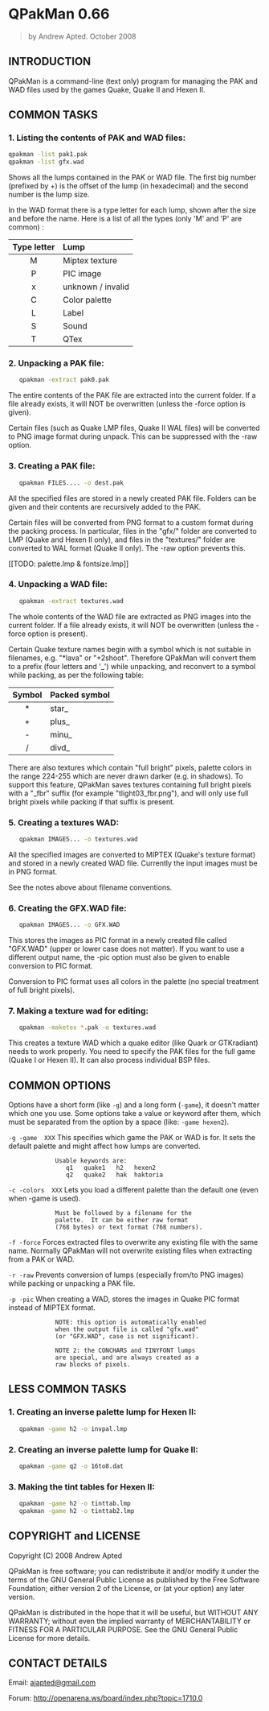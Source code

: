 
# QPakMan 0.66
> by Andrew Apted.  October 2008

## INTRODUCTION

QPakMan is a command-line (text only) program for managing the
PAK and WAD files used by the games Quake, Quake II and Hexen II.

## COMMON TASKS

### 1. Listing the contents of PAK and WAD files:

```bash
qpakman -list pak1.pak
qpakman -list gfx.wad
```

Shows all the lumps contained in the PAK or WAD file.  The
first big number (prefixed by +) is the offset of the lump
(in hexadecimal) and the second number is the lump size.

In the WAD format there is a type letter for each lump,
shown after the size and before the name.  Here is a list
of all the types (only 'M' and 'P' are common) :

| Type letter | Lump |
|:-:|:---|
| M | Miptex texture |
| P | PIC image |
| x | unknown / invalid |
| C | Color palette |
| L | Label |
| S | Sound |
| T | QTex |


### 2. Unpacking a PAK file:

```bash
   qpakman -extract pak0.pak
```

The entire contents of the PAK file are extracted into the
current folder.  If a file already exists, it will NOT be
overwritten (unless the -force option is given).

Certain files (such as Quake LMP files, Quake II WAL files)
will be converted to PNG image format during unpack.  This
can be suppressed with the -raw option.


### 3. Creating a PAK file:

```bash
   qpakman FILES.... -o dest.pak
```

All the specified files are stored in a newly created PAK file.
Folders can be given and their contents are recursively added
to the PAK.

Certain files will be converted from PNG format to a custom
format during the packing process.  In particular, files in
the "gfx/" folder are converted to LMP (Quake and Hexen II
only), and files in the "textures/" folder are converted to
WAL format (Quake II only).  The -raw option prevents this.

[[TODO: palette.lmp & fontsize.lmp]]


### 4. Unpacking a WAD file:

```bash
   qpakman -extract textures.wad
```

The whole contents of the WAD file are extracted as PNG images
into the current folder.  If a file already exists, it will NOT
be overwritten (unless the -force option is present).

Certain Quake texture names begin with a symbol which is not
suitable in filenames, e.g. "*lava" or "+2shoot".  Therefore
QPakMan will convert them to a prefix (four letters and '_')
while unpacking, and reconvert to a symbol while packing, as
per the following table:

| Symbol | Packed symbol |
|:-:|:--|
| * | star_ |
| + | plus_ |
| - | minu_ |
| / | divd_ |

There are also textures which contain "full bright" pixels,
palette colors in the range 224-255 which are never drawn
darker (e.g. in shadows).  To support this feature, QPakMan
saves textures containing full bright pixels with a "_fbr"
suffix (for example "tlight03_fbr.png"), and will only use
full bright pixels while packing if that suffix is present.


### 5. Creating a textures WAD:

```bash
   qpakman IMAGES... -o textures.wad
```

All the specified images are converted to MIPTEX (Quake's
texture format) and stored in a newly created WAD file.
Currently the input images must be in PNG format.

See the notes above about filename conventions.


### 6. Creating the GFX.WAD file:

```bash
   qpakman IMAGES... -o GFX.WAD
```

This stores the images as PIC format in a newly created
file called "GFX.WAD" (upper or lower case does not matter).
If you want to use a different output name, the -pic option
must also be given to enable conversion to PIC format.

Conversion to PIC format uses all colors in the palette
(no special treatment of full bright pixels).


### 7. Making a texture wad for editing:

```bash
   qpakman -maketex *.pak -o textures.wad
```

This creates a texture WAD which a quake editor (like Quark
or GTKradiant) needs to work properly.  You need to specify
the PAK files for the full game (Quake I or Hexen II).  It
can also process individual BSP files.


## COMMON OPTIONS

Options have a short form (like `-g`) and a long form (`-game`),
it doesn't matter which one you use.  Some options take a
value or keyword after them, which must be separated from the
option by a space (like: `-game hexen2`).

`-g -game  XXX`    This specifies which game the PAK or WAD
                 is for.  It sets the default palette and
                 might affect how lumps are converted.

                 Usable keywords are:
                    q1   quake1   h2   hexen2
                    q2   quake2   hak  haktoria

`-c -colors  XXX`  Lets you load a different palette than
                 the default one (even when -game is used).

                 Must be followed by a filename for the
                 palette.  It can be either raw format
                 (768 bytes) or text format (768 numbers).

`-f -force`        Forces extracted files to overwrite any
                 existing file with the same name.  Normally
                 QPakMan will not overwrite existing files
                 when extracting from a PAK or WAD.

`-r -raw`          Prevents conversion of lumps (especially
                 from/to PNG images) while packing or
                 unpacking a PAK file.

`-p -pic`          When creating a WAD, stores the images in
                 Quake PIC format instead of MIPTEX format.

                 NOTE: this option is automatically enabled
                 when the output file is called "gfx.wad"
                 (or "GFX.WAD", case is not significant).

                 NOTE 2: the CONCHARS and TINYFONT lumps
                 are special, and are always created as a
                 raw blocks of pixels.


## LESS COMMON TASKS

### 1. Creating an inverse palette lump for Hexen II:

```bash
   qpakman -game h2 -o invpal.lmp
```

### 2. Creating an inverse palette lump for Quake II:

```bash
   qpakman -game q2 -o 16to8.dat
```

### 3. Making the tint tables for Hexen II:

```bash
   qpakman -game h2 -o tinttab.lmp
   qpakman -game h2 -o tinttab2.lmp
```


## COPYRIGHT and LICENSE

Copyright (C) 2008  Andrew Apted

QPakMan is free software; you can redistribute it and/or modify
it under the terms of the GNU General Public License as published
by the Free Software Foundation; either version 2 of the License,
or (at your option) any later version.

QPakMan is distributed in the hope that it will be useful, but
WITHOUT ANY WARRANTY; without even the implied warranty of
MERCHANTABILITY or FITNESS FOR A PARTICULAR PURPOSE. See the
GNU General Public License for more details.


## CONTACT DETAILS

Email: <ajapted@gmail.com>

Forum: http://openarena.ws/board/index.php?topic=1710.0

